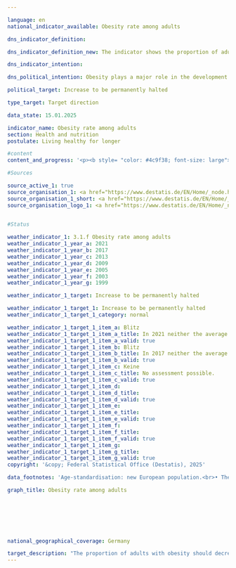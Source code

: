 ```yaml
---

language: en        
national_indicator_available: Obesity rate among adults        

dns_indicator_definition:         

dns_indicator_definition_new: The indicator shows the proportion of adults (aged 18&nbsp;and over) with obesity among all people in the same age group (in %). According to the classification of the World Health Organisation (WHO), people are considered obese if their body mass index (BMI), which is calculated from the ratio of body weight to the square of height, is greater than or equal to 30.        

dns_indicator_intention:         

dns_political_intention: Obesity plays a major role in the development of diseases of civilisation such as cardiovascular disease, diabetes and joint damage. In addition to the health consequences, obesity also has a negative economic and social impact.        

political_target: Increase to be permanently halted        

type_target: Target direction        

data_state: 15.01.2025        

indicator_name: Obesity rate among adults        
section: Health and nutrition        
postulate: Living healthy for longer        

#content         
content_and_progress: '<p><b style= "color: #4c9f38; font-size: large">3.1.f Obesity rate among adults</b><br><br>The Body Mass Index (BMI) serves as a reference value for assessing overweight and, in particular, obesity. It is calculated as the ratio of body weight to the square of body height (expressed in kg/m²). Individual differences in body build, age- and sex-specific characteristics, as well as the composition of body mass, are not taken into account. According to the classification of the World Health Organization (WHO), individuals with a BMI of 25&nbsp;or above are considered overweight, and those with a BMI of 30&nbsp;or above are classified as obese.<br><br>The data basis for this indicator consists of self-reported body weight and height, which are voluntarily collected every four years within the framework of the Mikrozensus, covering 1% of the total population. In self-reports&nbsp;–&nbsp;as collected in the Mikrozensus&nbsp;–&nbsp;body weight is often underestimated compared to measured values, while height tends to be overestimated. Therefore, it can be assumed that the BMI calculated from these data is generally lower than the value that would be determined based on measured data. To ensure comparability of data across different years and regions, and to avoid distortions due to differences in age structure, the results were age-standardised based on the new European Standard Population.<br><br>In 2021, 15.4% of the population aged 18&nbsp;and over were classified as obese. The proportion of obese men was 17.3%, exceeding that of women, of whom 13.3% were affected. In 1999, the proportion was still 10.7%. Even then, women (10.2%) were slightly less affected by obesity than men (11.1%). Thus, the obesity rate among adults has increased and is developing contrary to the politically established targets of the Deutsche Nachhaltigkeitsstrategie. A further 33.6% of the population aged 18&nbsp;and over had a BMI between 25&nbsp;and under 30&nbsp;in 2021. Overall, this meant that 49% of adults were classified as overweight (BMI ≥ 25). The proportion of overweight women was significantly lower at 38.7%, compared to 58.5% of men affected.<br><br>The proportion of obese individuals increases with age and only decreases again at older ages. In 2021, 5.3% of women aged 20&nbsp;to under 25&nbsp;were obese. In the age group 30&nbsp;to under 35, the proportion was already 12.3%. The highest value for women was recorded in the age group 70&nbsp;to under 75, at 20.1%. Among men, the obesity rate was higher than that of women of the same age group in all age groups under 75. The highest rates were recorded in the 45&nbsp;to under 50&nbsp;and 60&nbsp;to under 65&nbsp;age groups, both at 23.5%. In the age group 75&nbsp;and above, women (16.3%) and men (16.1%) were obese at nearly equal rates.</p>'                

#Sources        

source_active_1: true
source_organisation_1: <a href="https://www.destatis.de/EN/Home/_node.html" target="_blank">Federal Statistical Office</a>
source_organisation_1_short: <a href="https://www.destatis.de/EN/Home/_node.html" target="_blank">Federal Statistical Office</a>
source_organisation_logo_1: <a href="https://www.destatis.de/EN/Home/_node.html" target="_blank"><img src="https://dns-indikatoren.de/public/OrgImgEn/destatis.png" alt="Federal Statistical Office" title=" Click here to visit the homepage of the organizationFederal Statistical Office" style="height:60px; width:148px; border:transparent"/></a>
        

#Status        

weather_indicator_1: 3.1.f Obesity rate among adults
weather_indicator_1_year_a: 2021
weather_indicator_1_year_b: 2017
weather_indicator_1_year_c: 2013
weather_indicator_1_year_d: 2009
weather_indicator_1_year_e: 2005
weather_indicator_1_year_f: 2003
weather_indicator_1_year_g: 1999

weather_indicator_1_target: Increase to be permanently halted

weather_indicator_1_target_1: Increase to be permanently halted
weather_indicator_1_target_1_category: normal

weather_indicator_1_target_1_item_a: Blitz
weather_indicator_1_target_1_item_a_title: In 2021 neither the average value nor the last change pointed in the right direction.
weather_indicator_1_target_1_item_a_valid: true
weather_indicator_1_target_1_item_b: Blitz
weather_indicator_1_target_1_item_b_title: In 2017 neither the average value nor the last change pointed in the right direction.
weather_indicator_1_target_1_item_b_valid: true
weather_indicator_1_target_1_item_c: Keine
weather_indicator_1_target_1_item_c_title: No assessment possible.
weather_indicator_1_target_1_item_c_valid: true
weather_indicator_1_target_1_item_d: 
weather_indicator_1_target_1_item_d_title: 
weather_indicator_1_target_1_item_d_valid: true
weather_indicator_1_target_1_item_e: 
weather_indicator_1_target_1_item_e_title: 
weather_indicator_1_target_1_item_e_valid: true
weather_indicator_1_target_1_item_f: 
weather_indicator_1_target_1_item_f_title: 
weather_indicator_1_target_1_item_f_valid: true
weather_indicator_1_target_1_item_g: 
weather_indicator_1_target_1_item_g_title: 
weather_indicator_1_target_1_item_g_valid: true        
copyright: '&copy; Federal Statistical Office (Destatis), 2025'        

data_footnotes: 'Age-standardisation: new European population.<br>• The data is based on a special evaluation and is not publicly available.<br>• The next data update (reporting year 2025) is planned for 2026.'        

graph_title: Obesity rate among adults        

        

        

                

national_geographical_coverage: Germany        

target_description: "The proportion of adults with obesity should decrease or remain stable.<br><br>• According to the target formulation, the politically defined target for indicator 3.1.f was not met in the most recent year, 2021, nor on average over the past six years. Indicator 3.1.f is therefore assessed as <b>thunderstorm</b> for 2021.<br><br><a href='https://dns-indikatoren.de/en/status'><img src='https://sdg-indikatoren.de/public/Wettersymbole/Blitz.png' title='In 2021&nbsp;neither the average value nor the last change pointed in the right direction.' alt='Weathersymbol: Thuder strom'/></a>'"        
---
```


